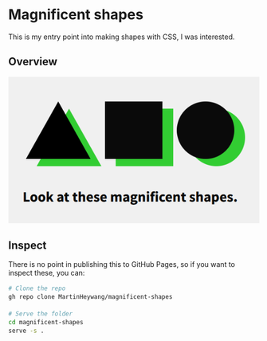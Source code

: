 # Magnificent shapes

This is my entry point into making shapes with CSS, I was interested.

## Overview

![Screenshot of the shapes](./screenshot.png)

## Inspect

There is no point in publishing this to GitHub Pages, so if you want to inspect these, you can:

```bash
# Clone the repo
gh repo clone MartinHeywang/magnificent-shapes

# Serve the folder
cd magnificent-shapes
serve -s .
```
